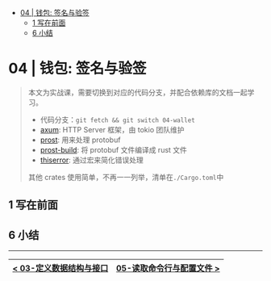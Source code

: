 - [04 | 钱包: 签名与验签](#04--钱包-签名与验签)
  - [1 写在前面](#1-写在前面)
  - [6 小结](#6-小结)

# 04 | 钱包: 签名与验签

> 本文为实战课，需要切换到对应的代码分支，并配合依赖库的文档一起学习。
>
> - 代码分支：`git fetch && git switch 04-wallet`
> - [axum](https://docs.rs/axum/latest/axum/): HTTP Server 框架，由 tokio 团队维护
> - [prost](https://docs.rs/prost/latest/prost/): 用来处理 protobuf
> - [prost-build](https://docs.rs/prost-build/latest/prost_build/): 将 protobuf 文件编译成 rust 文件
> - [thiserror](https://docs.rs/thiserror/latest/thiserror/): 通过宏来简化错误处理
>
> 其他 crates 使用简单，不再一一列举，清单在`./Cargo.toml`中

## 1 写在前面

## 6 小结

---

| [< 03-定义数据结构与接口](./03-data-structure-api.md) | [05-读取命令行与配置文件 >](./05-cmd-config.md) |
| ----------------------------------------------------- | ----------------------------------------------- |

